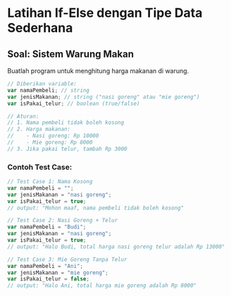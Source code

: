 # Latihan If-Else dengan Tipe Data Sederhana

## Soal: Sistem Warung Makan

Buatlah program untuk menghitung harga makanan di warung.

```javascript
// Diberikan variable:
var namaPembeli; // string
var jenisMakanan; // string ("nasi goreng" atau "mie goreng")
var isPakai_telur; // boolean (true/false)

// Aturan:
// 1. Nama pembeli tidak boleh kosong
// 2. Harga makanan:
//    - Nasi goreng: Rp 10000
//    - Mie goreng: Rp 8000
// 3. Jika pakai telur, tambah Rp 3000
```

### Contoh Test Case:

```javascript
// Test Case 1: Nama Kosong
var namaPembeli = "";
var jenisMakanan = "nasi goreng";
var isPakai_telur = true;
// output: "Mohon maaf, nama pembeli tidak boleh kosong"

// Test Case 2: Nasi Goreng + Telur
var namaPembeli = "Budi";
var jenisMakanan = "nasi goreng";
var isPakai_telur = true;
// output: "Halo Budi, total harga nasi goreng telur adalah Rp 13000"

// Test Case 3: Mie Goreng Tanpa Telur
var namaPembeli = "Ani";
var jenisMakanan = "mie goreng";
var isPakai_telur = false;
// output: "Halo Ani, total harga mie goreng adalah Rp 8000"
```